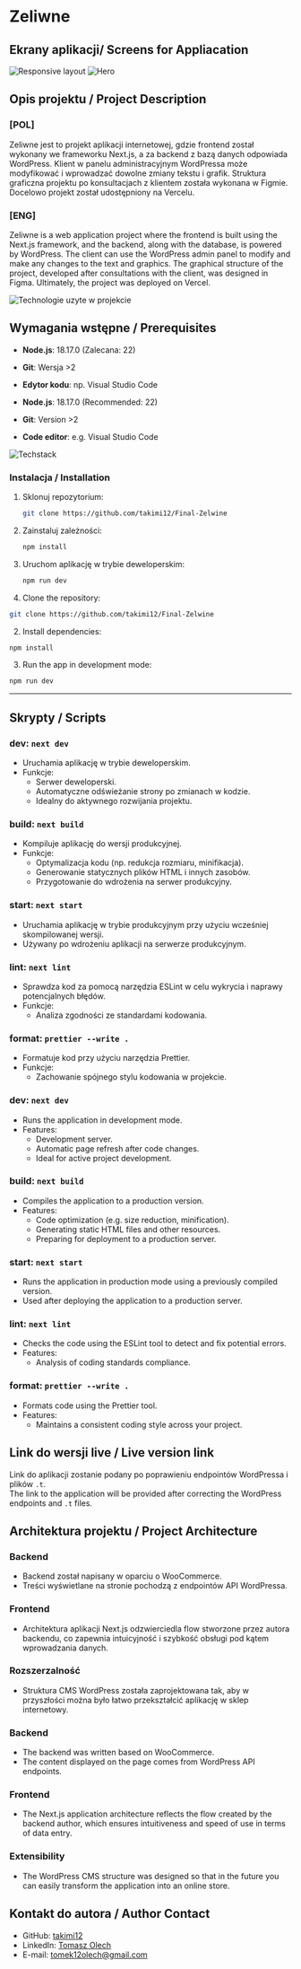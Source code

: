 
# Zeliwne
## Ekrany aplikacji/ Screens for Appliacation

![Responsive layout](public/static//ReadMe//responsive.png)
![Hero](public/static//ReadMe//hero.png)


## Opis projektu / Project Description

### [POL]
Zeliwne jest to projekt aplikacji internetowej, gdzie frontend został wykonany we frameworku Next.js, a za backend z bazą danych odpowiada WordPress. Klient w panelu administracyjnym WordPressa może modyfikować i wprowadzać dowolne zmiany tekstu i grafik. Struktura graficzna projektu po konsultacjach z klientem została wykonana w Figmie. Docelowo projekt został udostępniony na Vercelu.

### [ENG]
Zeliwne is a web application project where the frontend is built using the Next.js framework, and the backend, along with the database, is powered by WordPress. The client can use the WordPress admin panel to modify and make any changes to the text and graphics. The graphical structure of the project, developed after consultations with the client, was designed in Figma. Ultimately, the project was deployed on Vercel.

![Technologie uzyte w projekcie](public/static//ReadMe//Group4.png)

## Wymagania wstępne / Prerequisites

- **Node.js**: 18.17.0 (Zalecana: 22)  
- **Git**: Wersja >2  
- **Edytor kodu**: np. Visual Studio Code  

- **Node.js**: 18.17.0 (Recommended: 22)  
- **Git**: Version >2  
- **Code editor**: e.g. Visual Studio Code  

![Techstack](public/static//ReadMe//TechStack.webp)

### Instalacja / Installation

1. Sklonuj repozytorium:  
   ```bash  
   git clone https://github.com/takimi12/Final-Zelwine  
   ```  
2. Zainstaluj zależności:  
   ```bash  
   npm install  
   ```  
3. Uruchom aplikację w trybie deweloperskim:  
   ```bash  
   npm run dev  
   ```  

1. Clone the repository:  
```bash  
git clone https://github.com/takimi12/Final-Zelwine  
```  
2. Install dependencies:  
```bash  
npm install  
```  
3. Run the app in development mode:  
```bash  
npm run dev  
```  

---

## Skrypty / Scripts

### dev: `next dev`  
- Uruchamia aplikację w trybie deweloperskim.  
- Funkcje:
  - Serwer deweloperski.
  - Automatyczne odświeżanie strony po zmianach w kodzie.
  - Idealny do aktywnego rozwijania projektu.

### build: `next build`  
- Kompiluje aplikację do wersji produkcyjnej.  
- Funkcje:
  - Optymalizacja kodu (np. redukcja rozmiaru, minifikacja).
  - Generowanie statycznych plików HTML i innych zasobów.
  - Przygotowanie do wdrożenia na serwer produkcyjny.

### start: `next start`  
- Uruchamia aplikację w trybie produkcyjnym przy użyciu wcześniej skompilowanej wersji.  
- Używany po wdrożeniu aplikacji na serwerze produkcyjnym.

### lint: `next lint`  
- Sprawdza kod za pomocą narzędzia ESLint w celu wykrycia i naprawy potencjalnych błędów.  
- Funkcje:
  - Analiza zgodności ze standardami kodowania.

### format: `prettier --write .`  
- Formatuje kod przy użyciu narzędzia Prettier.  
- Funkcje:
  - Zachowanie spójnego stylu kodowania w projekcie.

### dev: `next dev`  
- Runs the application in development mode.  
- Features:
  - Development server.
  - Automatic page refresh after code changes.
  - Ideal for active project development.

### build: `next build`  
- Compiles the application to a production version.  
- Features:
  - Code optimization (e.g. size reduction, minification).
  - Generating static HTML files and other resources.
  - Preparing for deployment to a production server.

### start: `next start`  
- Runs the application in production mode using a previously compiled version.  
- Used after deploying the application to a production server.

### lint: `next lint`  
- Checks the code using the ESLint tool to detect and fix potential errors.  
- Features:
  - Analysis of coding standards compliance.

### format: `prettier --write .`  
- Formats code using the Prettier tool.  
- Features:
  - Maintains a consistent coding style across your project.

## Link do wersji live / Live version link

Link do aplikacji zostanie podany po poprawieniu endpointów WordPressa i plików `.t`.  
The link to the application will be provided after correcting the WordPress endpoints and `.t` files.

## Architektura projektu / Project Architecture

### Backend  
- Backend został napisany w oparciu o WooCommerce.  
- Treści wyświetlane na stronie pochodzą z endpointów API WordPressa.

### Frontend  
- Architektura aplikacji Next.js odzwierciedla flow stworzone przez autora backendu, co zapewnia intuicyjność i szybkość obsługi pod kątem wprowadzania danych.

### Rozszerzalność  
- Struktura CMS WordPress została zaprojektowana tak, aby w przyszłości można było łatwo przekształcić aplikację w sklep internetowy.

### Backend  
- The backend was written based on WooCommerce.  
- The content displayed on the page comes from WordPress API endpoints.

### Frontend  
- The Next.js application architecture reflects the flow created by the backend author, which ensures intuitiveness and speed of use in terms of data entry.

### Extensibility  
- The WordPress CMS structure was designed so that in the future you can easily transform the application into an online store.

## Kontakt do autora / Author Contact

- GitHub: [takimi12](https://github.com/takimi12)  
- LinkedIn: [Tomasz Olech](https://www.linkedin.com/in/tomasz-olech-136b9a13a/)  
- E-mail: [tomek12olech@gmail.com](mailto:tomek12olech@gmail.com)  
